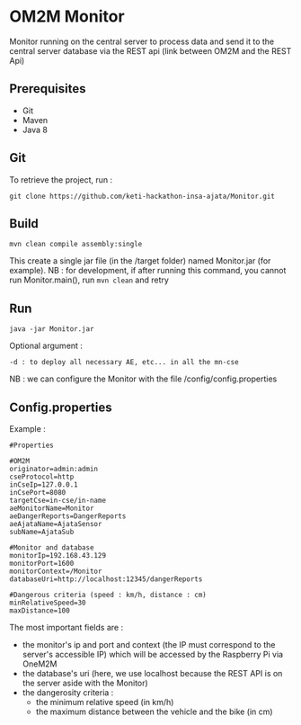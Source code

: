 # OM2M Monitor

Monitor running on the central server to process data and send it to the central server database via the REST api (link between OM2M and the REST Api)

## Prerequisites 
  * Git
  * Maven
  * Java 8

## Git

To retrieve the project, run :
```
git clone https://github.com/keti-hackathon-insa-ajata/Monitor.git
```

## Build
```
mvn clean compile assembly:single
```
This create a single jar file (in the /target folder) named Monitor.jar (for example).
NB : for development, if after running this command, you cannot run Monitor.main(), run ```mvn clean``` and retry

## Run
```
java -jar Monitor.jar
```
Optional argument : 
```
-d : to deploy all necessary AE, etc... in all the mn-cse
```
NB : we can configure the Monitor with the file /config/config.properties

## Config.properties
Example : 
```properties
#Properties

#OM2M
originator=admin:admin
cseProtocol=http
inCseIp=127.0.0.1
inCsePort=8080
targetCse=in-cse/in-name
aeMonitorName=Monitor
aeDangerReports=DangerReports
aeAjataName=AjataSensor
subName=AjataSub

#Monitor and database
monitorIp=192.168.43.129
monitorPort=1600
monitorContext=/Monitor
databaseUri=http://localhost:12345/dangerReports

#Dangerous criteria (speed : km/h, distance : cm)
minRelativeSpeed=30
maxDistance=100
```
The most important fields are : 
  * the monitor's ip and port and context (the IP must correspond to the server's accessible IP) which will be accessed by the Raspberry Pi via OneM2M
  * the database's uri (here, we use localhost because the REST API is on the server aside with the Monitor)
  * the dangerosity criteria : 
    * the minimum relative speed (in km/h)
    * the maximum distance between the vehicle and the bike (in cm) 
